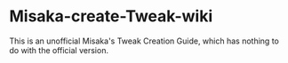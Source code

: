 # Misaka-create-Tweak-wiki
This is an unofficial Misaka's Tweak Creation Guide, which has nothing to do with the official version.
